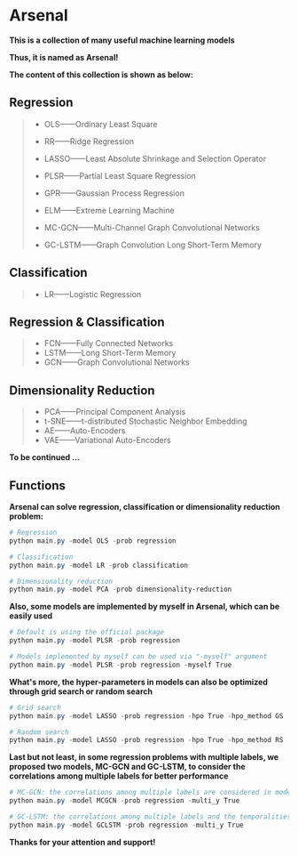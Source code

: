 # Arsenal

**This is a collection of many useful machine learning models**

**Thus, it is named as Arsenal!**

**The content of this collection is shown as below:**

## Regression

> + OLS——Ordinary Least Square
>
> + RR——Ridge Regression
>
> + LASSO——Least Absolute Shrinkage and Selection Operator
> + PLSR——Partial Least Square Regression
> + GPR——Gaussian Process Regression
> + ELM——Extreme Learning Machine
> + MC-GCN——Multi-Channel Graph Convolutional Networks
> + GC-LSTM——Graph Convolution Long Short-Term Memory

## Classification

> + LR——Logistic Regression

## Regression & Classification

> + FCN——Fully Connected Networks
> + LSTM——Long Short-Term Memory
> + GCN——Graph Convolutional Networks

## Dimensionality Reduction

> + PCA——Principal Component Analysis
> + t-SNE——t-distributed Stochastic Neighbor Embedding
> + AE——Auto-Encoders
> + VAE——Variational Auto-Encoders

**To be continued ...**

## Functions

**Arsenal can solve regression, classification or dimensionality reduction problem:**

```powershell
# Regression
python main.py -model OLS -prob regression

# Classification
python main.py -model LR -prob classification

# Dimensionality reduction
python main.py -model PCA -prob dimensionality-reduction
```

**Also, some models are implemented by myself in Arsenal, which can be easily used**

```powershell
# Default is using the official package
python main.py -model PLSR -prob regression

# Models implemented by myself can be used via "-myself" argument
python main.py -model PLSR -prob regression -myself True
```

**What's more, the hyper-parameters in models can also be optimized through grid search or random search**

```powershell
# Grid search
python main.py -model LASSO -prob regression -hpo True -hpo_method GS

# Random search
python main.py -model LASSO -prob regression -hpo True -hpo_method RS
```

**Last but not least, in some regression problems with multiple labels, we proposed two models, MC-GCN and GC-LSTM, to consider the correlations among multiple labels for better performance**

```powershell
# MC-GCN: the correlations among multiple labels are considered in modelling
python main.py -model MCGCN -prob regression -multi_y True

# GC-LSTM: the correlations among multiple labels and the temporalities among samples are both considered in modelling
python main.py -model GCLSTM -prob regression -multi_y True
```

**Thanks for your attention and support!** 